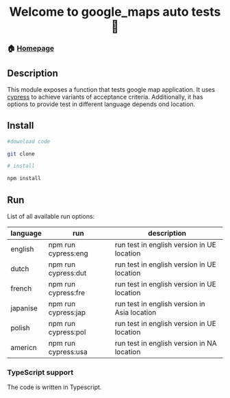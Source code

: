 <h1 align="center">Welcome to google_maps auto tests 🌄</h1>

### 🏠 [Homepage]()

## Description

This module exposes a function that tests google map application. It uses [cypress](https://github.com/cypress-io) to achieve variants of acceptance criteria.
Additionally, it has options to provide test in different language depends ond location.

## Install

```sh
#download code

git clone

# install

npm install

```

## Run

List of all available run options:

|language        | run                                       | description                                  |
|----------------|-------------------------------------------|----------------------------------------------|
|english         |npm run cypress:eng                        | run test in english version in UE location   |
|dutch           |npm run cypress:dut                        | run test in english version in UE location   |
|french          |npm run cypress:fre                        | run test in english version in UE location   |
|japanise        |npm run cypress:jap                        | run test in english version in Asia location |
|polish          |npm run cypress:pol                        | run test in english version in UE location   |
|americn         |npm run cypress:usa                        | run test in english version in NA location   |

### TypeScript support

The code is written in Typescript.